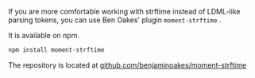 If you are more comfortable working with strftime instead of LDML-like parsing tokens, you can use Ben Oakes' plugin `moment-strftime` .

It is available on npm.


```javascript
npm install moment-strftime
```


The repository is located at [github.com/benjaminoakes/moment-strftime](https://github.com/benjaminoakes/moment-strftime)